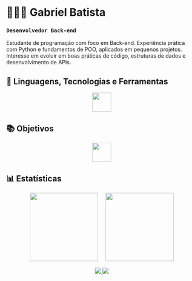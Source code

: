 # 👨🏻‍💻 Gabriel Batista
### **`Desenvolvedor Back-end`**

Estudante de programação com foco em Back-end. Experiência prática com Python e fundamentos de POO, aplicados em pequenos projetos. Interesse em evoluir em boas práticas de código, estruturas de dados e desenvolvimento de APIs.

## 🚀 Linguagens, Tecnologias e Ferramentas

<p align="center">
  <img src="https://skillicons.dev/icons?i=python,vscode,github,git&theme=dark" height="50" />
</p>

## 📚 Objetivos

<p align="center">
  <img src="https://skillicons.dev/icons?i=java,spring,postgres,mongodb,flask&theme=dark" height="50" />
</p>

## 📊 Estatísticas

<p align="center">
  <img 
    height="180em" 
    src="https://github-readme-stats.vercel.app/api?username=gaabrielbatista&show_icons=true&theme=dark&include_all_commits=true" 
  />
  &nbsp;&nbsp;&nbsp;
  <img 
    height="180em" 
    src="https://github-readme-stats.vercel.app/api/top-langs/?username=gaabrielbatista&theme=dark&layout=compact&langs_count=9" 
  />
</p>

<p align="center">
  <a href="mailto:ggabrielbattista@gmail.com">
    <img src="https://img.shields.io/badge/Email-20232A?style=for-the-badge&logo=gmail&logoColor=EA4335" />
  </a>
  <a href="https://www.linkedin.com/in/gabriel-batista-a66470378/" target="_blank">
    <img src="https://img.shields.io/badge/LinkedIn-20232A?style=for-the-badge&logo=linkedin&logoColor=0A66C2" />
  </a>
  <a href="https://github.com/gaabrielbatista" target="_blank">
</p>
